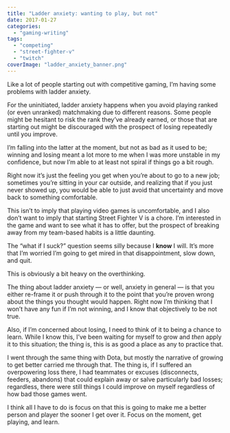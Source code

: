 ```yaml
---
title: "Ladder anxiety: wanting to play, but not"
date: 2017-01-27
categories: 
  - "gaming-writing"
tags: 
  - "competing"
  - "street-fighter-v"
  - "twitch"
coverImage: "ladder_anxiety_banner.png"
---
```


Like a lot of people starting out with competitive gaming, I’m having some problems with ladder anxiety.

For the uninitiated, ladder anxiety happens when you avoid playing ranked (or even unranked) matchmaking due to different reasons. Some people might be hesitant to risk the rank they’ve already earned, or those that are starting out might be discouraged with the prospect of losing repeatedly until you improve.

I’m falling into the latter at the moment, but not as bad as it used to be; winning and losing meant a lot more to me when I was more unstable in my confidence, but now I’m able to at least not spiral if things go a bit rough.

Right now it’s just the feeling you get when you’re about to go to a new job; sometimes you’re sitting in your car outside, and realizing that if you just never showed up, you would be able to just avoid that uncertainty and move back to something comfortable.

This isn’t to imply that playing video games is uncomfortable, and I also don’t want to imply that starting Street Fighter V is a chore. I’m interested in the game and want to see what it has to offer, but the prospect of breaking away from my team-based habits is a little daunting.

The “what if I suck?” question seems silly because I **know** I will. It’s more that I’m worried I’m going to get mired in that disappointment, slow down, and quit.

This is obviously a bit heavy on the overthinking.

The thing about ladder anxiety — or well, anxiety in general — is that you either re-frame it or push through it to the point that you’re proven wrong about the things you thought would happen. Right now I’m thinking that I won’t have any fun if I’m not winning, and I know that objectively to be not true.

Also, if I’m concerned about losing, I need to think of it to being a chance to learn. While I know this, I’ve been waiting for myself to grow and _then_ apply it to this situation; the thing is, this is as good a place as any to practice that.

I went through the same thing with Dota, but mostly the narrative of growing to get better carried me through that. The thing is, if I suffered an overpowering loss there, I had teammates or excuses (disconnects, feeders, abandons) that could explain away or salve particularly bad losses; regardless, there were still things I could improve on myself regardless of how bad those games went.

I think all I have to do is focus on that this is going to make me a better person and player the sooner I get over it. Focus on the moment, get playing, and learn.
